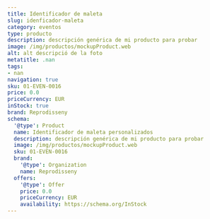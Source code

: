```yaml
---
title: Identificador de maleta
slug: idenficador-maleta
category: eventos
type: producto
description: descripción genérica de mi producto para probar
image: /img/productos/mockupProduct.web
alt: alt descripció de la foto
metatitle: .nan
tags:
- nan
navigation: true
sku: 01-EVEN-0016
price: 0.0
priceCurrency: EUR
inStock: true
brand: Reprodisseny
schema:
  '@type': Product
  name: Identificador de maleta personalizados
  description: descripción genérica de mi producto para probar
  image: /img/productos/mockupProduct.web
  sku: 01-EVEN-0016
  brand:
    '@type': Organization
    name: Reprodisseny
  offers:
    '@type': Offer
    price: 0.0
    priceCurrency: EUR
    availability: https://schema.org/InStock
---
```

